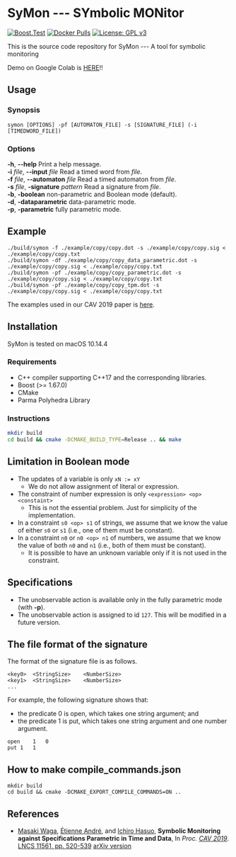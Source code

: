 SyMon --- SYmbolic MONitor
==========================

[![Boost.Test](https://github.com/MasWag/SyMon/actions/workflows/boosttest.yml/badge.svg?branch=master)](https://github.com/MasWag/SyMon/actions/workflows/boosttest.yml)
[![Docker Pulls](https://img.shields.io/docker/pulls/maswag/symon)](https://hub.docker.com/r/maswag/symon)
[![License: GPL v3](https://img.shields.io/badge/License-GPLv3-blue.svg)](./LICENSE)

This is the source code repository for SyMon --- A tool for symbolic monitoring

Demo on Google Colab is [HERE](https://colab.research.google.com/drive/17WNWuA3RxCA51xkDuVfOVeuUbRqHetDz)!!

Usage
-----

### Synopsis

    symon [OPTIONS] -pf [AUTOMATON_FILE] -s [SIGNATURE_FILE] (-i [TIMEDWORD_FILE])

### Options

**-h**, **--help** Print a help message. <br />
**-i** *file*, **--input** *file* Read a timed word from *file*. <br />
**-f** *file*, **--automaton** *file* Read a timed automaton from *file*. <br />
**-s** *file*, **-signature** *pattern* Read a signature from *file*. <br />
**-b**, **-boolean** non-parametric and Boolean mode (default). <br />
**-d**, **-dataparametric** data-parametric mode. <br />
**-p**, **-parametric** fully parametric mode. <br />

Example
-------
    
    ./build/symon -f ./example/copy/copy.dot -s ./example/copy/copy.sig < ./example/copy/copy.txt
    ./build/symon -df ./example/copy/copy_data_parametric.dot -s ./example/copy/copy.sig < ./example/copy/copy.txt
    ./build/symon -pf ./example/copy/copy_parametric.dot -s ./example/copy/copy.sig < ./example/copy/copy.txt
    ./build/symon -pf ./example/copy/copy_tpm.dot -s ./example/copy/copy.sig < ./example/copy/copy.txt

The examples used in our CAV 2019 paper is [here](example/cav2019/README.md).

Installation
------------

SyMon is tested on macOS 10.14.4

### Requirements

* C++ compiler supporting C++17 and the corresponding libraries.
* Boost (>= 1.67.0)
* CMake
* Parma Polyhedra Library

### Instructions

```sh
mkdir build 
cd build && cmake -DCMAKE_BUILD_TYPE=Release .. && make
```

Limitation in Boolean mode
--------------------------

- The updates of a variable is only `xN := xY`
    - We do not allow assignment of literal or expression.
- The constraint of number expression is only `<expression> <op> <constaint>`
    - This is not the essential problem. Just for simplicity of the implementation.
- In a constraint `s0 <op> s1` of strings, we assume that we know the value of either `s0` or `s1` (i.e., one of them must be constant).
- In a constraint `n0` or `n0 <op> n1` of numbers, we assume that we know the value of both `n0` and `n1` (i.e., both of them must be constant).
    - It is possible to have an unknown variable only if it is not used in the constraint.

Specifications
--------------

- The unobservable action is available only in the fully parametric mode (with **-p**).
- The unobservable action is assigned to id `127`. This will be modified in a future version.

The file format of the signature
--------------------------------

The format of the signature file is as follows.

```
<key0>	<StringSize>	<NumberSize>
<key1>	<StringSize>	<NumberSize>
...
```

For example, the following signature shows that:

- the predicate 0 is open, which takes one string argument; and
- the predicate 1 is put, which takes one string argument and one number argument.

```
open	1	0
put	1	1
```

How to make compile_commands.json
---------------------------------

``` shell
mkdir build
cd build && cmake -DCMAKE_EXPORT_COMPILE_COMMANDS=ON ..
```

References
----------

- [Masaki Waga](http://group-mmm.org/~mwaga/), [Étienne André](https://lipn.univ-paris13.fr/~andre/), and [Ichiro Hasuo](http://group-mmm.org/~ichiro/), **Symbolic Monitoring against Specifications Parametric in Time and Data**, In *Proc. [CAV 2019](http://i-cav.org/2019/)*. [LNCS 11561, pp. 520-539](https://link.springer.com/chapter/10.1007/978-3-030-25540-4_30) [arXiv version](https://arxiv.org/abs/1905.04486)
